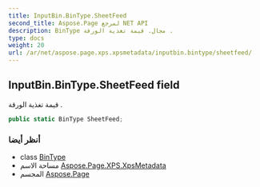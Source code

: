 ```yaml
---
title: InputBin.BinType.SheetFeed
second_title: Aspose.Page لمرجع NET API
description: BinType مجال. قيمة تغذية الورقة .
type: docs
weight: 20
url: /ar/net/aspose.page.xps.xpsmetadata/inputbin.bintype/sheetfeed/
---
```

## InputBin.BinType.SheetFeed field

قيمة تغذية الورقة .

```csharp
public static BinType SheetFeed;
```

### أنظر أيضا

* class [BinType](../)
* مساحة الاسم [Aspose.Page.XPS.XpsMetadata](../../inputbin.bintype/)
* المجسم [Aspose.Page](../../../)


